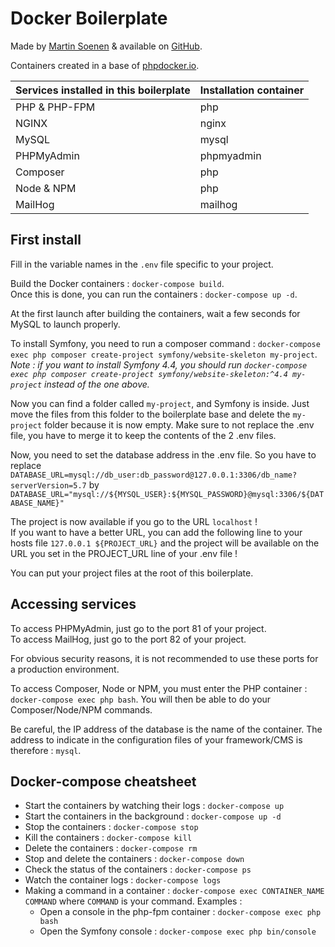 # Docker Boilerplate

Made by [Martin Soenen](https://github.com/Pinou10001) & available on [GitHub](https://github.com/Pinou10001/Docker-boilerplate-PHP-FPM-MySQL-Composer-PHPMyAdmin-Nginx-MailHog).

Containers created in a base of [phpdocker.io](https://phpdocker.io).

  | Services installed in this boilerplate | Installation container |
  |----------------------------------------|------------------------|
  | PHP & PHP-FPM                          | php                    |
  | NGINX                                  | nginx                  |
  | MySQL                                  | mysql                  |
  | PHPMyAdmin                             | phpmyadmin             |
  | Composer                               | php                    |
  | Node & NPM                             | php                    |
  | MailHog                                | mailhog                |


## First install

Fill in the variable names in the `.env` file specific to your project.  

Build the Docker containers : `docker-compose build`.  
Once this is done, you can run the containers : `docker-compose up -d`.  

At the first launch after building the containers, wait a few seconds for MySQL to launch properly.  

To install Symfony, you need to run a composer command : `docker-compose exec php composer create-project symfony/website-skeleton my-project`.  
*Note : if you want to install Symfony 4.4, you should run `docker-compose exec php composer create-project symfony/website-skeleton:^4.4 my-project` instead of the one above.*  
                                                              
Now you can find a folder called `my-project`, and Symfony is inside. Just move the files from this folder to the boilerplate base and delete the `my-project` folder because it is now empty. Make sure to not replace the .env file, you have to merge it to keep the contents of the 2 .env files.  

Now, you need to set the database address in the .env file. So you have to replace `DATABASE_URL=mysql://db_user:db_password@127.0.0.1:3306/db_name?serverVersion=5.7` by `DATABASE_URL="mysql://${MYSQL_USER}:${MYSQL_PASSWORD}@mysql:3306/${DATABASE_NAME}"`

The project is now available if you go to the URL `localhost` !  
If you want to have a better URL, you can add the following line to your hosts file `127.0.0.1 ${PROJECT_URL}` and the project will be available on the URL you set in the PROJECT_URL line of your .env file !  

You can put your project files at the root of this boilerplate.


## Accessing services

To access PHPMyAdmin, just go to the port 81 of your project.  
To access MailHog, just go to the port 82 of your project.  

For obvious security reasons, it is not recommended to use these ports for a production environment.  

To access Composer, Node or NPM, you must enter the PHP container : `docker-compose exec php bash`. You will then be able to do your Composer/Node/NPM commands.  

Be careful, the IP address of the database is the name of the container. The address to indicate in the configuration files of your framework/CMS is therefore : `mysql`.  

## Docker-compose cheatsheet

  * Start the containers by watching their logs : `docker-compose up`
  * Start the containers in the background : `docker-compose up -d`
  * Stop the containers : `docker-compose stop`
  * Kill the containers : `docker-compose kill`
  * Delete the containers : `docker-compose rm`
  * Stop and delete the containers : `docker-compose down`
  * Check the status of the containers : `docker-compose ps`
  * Watch the container logs : `docker-compose logs`
  * Making a command in a container : `docker-compose exec CONTAINER_NAME COMMAND` where `COMMAND` is your command. Examples :  
    - Open a console in the php-fpm container : `docker-compose exec php bash`
    - Open the Symfony console : `docker-compose exec php bin/console`
